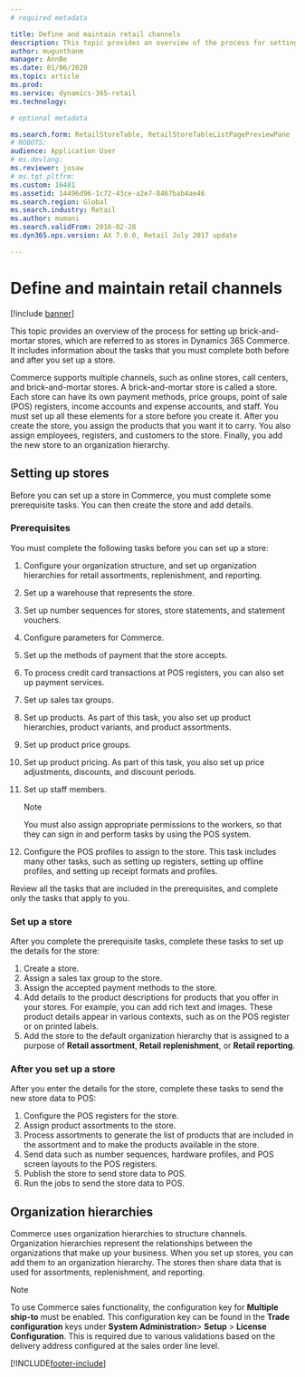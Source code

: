 ```yaml
---
# required metadata

title: Define and maintain retail channels
description: This topic provides an overview of the process for setting up brick-and-mortar stores, which are referred to as stores in Dynamics 365 Commerce. It includes information about the tasks that you must complete both before and after you set up a store.
author: mugunthanm
manager: AnnBe
ms.date: 01/06/2020
ms.topic: article
ms.prod: 
ms.service: dynamics-365-retail
ms.technology: 

# optional metadata

ms.search.form: RetailStoreTable, RetailStoreTableListPagePreviewPane
# ROBOTS: 
audience: Application User
# ms.devlang: 
ms.reviewer: josaw
# ms.tgt_pltfrm: 
ms.custom: 16481
ms.assetid: 14496d96-1c72-43ce-a2e7-8467bab4ae46
ms.search.region: Global
ms.search.industry: Retail
ms.author: mumani
ms.search.validFrom: 2016-02-28
ms.dyn365.ops.version: AX 7.0.0, Retail July 2017 update

---
```


# Define and maintain retail channels

[!include [banner](includes/banner.md)]

This topic provides an overview of the process for setting up brick-and-mortar stores, which are referred to as stores in Dynamics 365 Commerce. It includes information about the tasks that you must complete both before and after you set up a store.

Commerce supports multiple channels, such as online stores, call centers, and brick-and-mortar stores. A brick-and-mortar store is called a store. Each store can have its own payment methods, price groups, point of sale (POS) registers, income accounts and expense accounts, and staff. You must set up all these elements for a store before you create it. After you create the store, you assign the products that you want it to carry. You also assign employees, registers, and customers to the store. Finally, you add the new store to an organization hierarchy.

## Setting up stores

Before you can set up a store in Commerce, you must complete some prerequisite tasks. You can then create the store and add details.

### Prerequisites

You must complete the following tasks before you can set up a store:

1. Configure your organization structure, and set up organization hierarchies for retail assortments, replenishment, and reporting.
2. Set up a warehouse that represents the store.
3. Set up number sequences for stores, store statements, and statement vouchers.
4. Configure parameters for Commerce.
5. Set up the methods of payment that the store accepts.
6. To process credit card transactions at POS registers, you can also set up payment services.
7. Set up sales tax groups.
8. Set up products. As part of this task, you also set up product hierarchies, product variants, and product assortments.
9. Set up product price groups.
10. Set up product pricing. As part of this task, you also set up price adjustments, discounts, and discount periods.
11. Set up staff members.

    > [!NOTE]
    > You must also assign appropriate permissions to the workers, so that they can sign in and perform tasks by using the POS system.

12. Configure the POS profiles to assign to the store. This task includes many other tasks, such as setting up registers, setting up offline profiles, and setting up receipt formats and profiles.

Review all the tasks that are included in the prerequisites, and complete only the tasks that apply to you.

### Set up a store

After you complete the prerequisite tasks, complete these tasks to set up the details for the store:

1. Create a store.
2. Assign a sales tax group to the store.
3. Assign the accepted payment methods to the store.
4. Add details to the product descriptions for products that you offer in your stores. For example, you can add rich text and images. These product details appear in various contexts, such as on the POS register or on printed labels.
5. Add the store to the default organization hierarchy that is assigned to a purpose of **Retail assortment**, **Retail replenishment**, or **Retail reporting**.

### After you set up a store

After you enter the details for the store, complete these tasks to send the new store data to POS:

1. Configure the POS registers for the store.
2. Assign product assortments to the store.
3. Process assortments to generate the list of products that are included in the assortment and to make the products available in the store.
4. Send data such as number sequences, hardware profiles, and POS screen layouts to the POS registers.
5. Publish the store to send store data to POS.
6. Run the jobs to send the store data to POS.

## Organization hierarchies

Commerce uses organization hierarchies to structure channels. Organization hierarchies represent the relationships between the organizations that make up your business. When you set up stores, you can add them to an organization hierarchy. The stores then share data that is used for assortments, replenishment, and reporting.

> [!NOTE]
> To use Commerce sales functionality, the configuration key for **Multiple ship-to** must be enabled. This configuration key can be found in the **Trade configuration** keys under **System Administration**\> **Setup** \> **License Configuration**. This is required due to various validations based on the delivery address configured at the sales order line level.



[!INCLUDE[footer-include](../includes/footer-banner.md)]